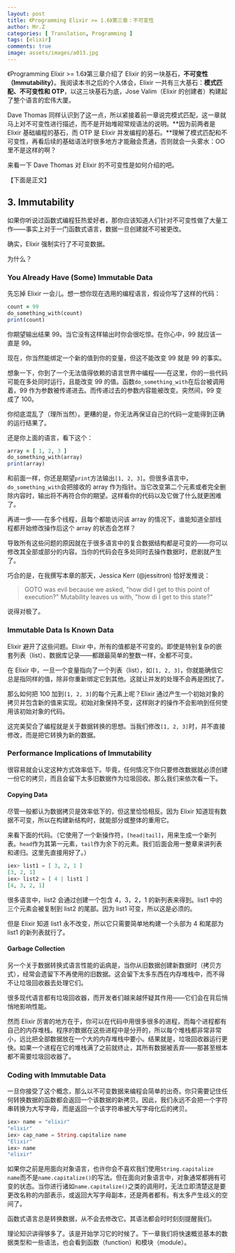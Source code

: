 ```yaml
---
layout: post
title: 《Programming Elixir >= 1.6》第三章：不可变性
author: Mr.Z
categories: [ Translation, Programming ]
tags: [elixir]
comments: true
image: assets/images/a013.jpg
---
```


《Programming Elixir >= 1.6》第三章介绍了 Elixir 的另一块基石，**不可变性（Immutability）**。我阅读本书之后的个人体会，Elixir 一共有三大基石：**模式匹配、不可变性和 OTP**，以这三块基石为底，Jose Valim（Elixir 的创建者）构建起了整个语言的宏伟大厦。

Dave Thomas 同样认识到了这一点，所以紧接着前一章说完模式匹配，这一章就马上对不可变性进行描述，而不是开始堆砌常规语法的说明。**因为前两者是 Elixir 基础编程的基石，而 OTP 是 Elixir 并发编程的基石。**理解了模式匹配和不可变性，再看后续的基础语法时很多地方才能融会贯通，否则就会一头雾水：OO里不是这样的啊？

来看一下 Dave Thomas 对 Elixir 的不可变性是如何介绍的吧。

【下面是正文】

## 3. Immutability

如果你听说过函数式编程狂热爱好者，那你应该知道人们针对不可变性做了大量工作——事实上对于一门函数式语言，数据一旦创建就不可被更改。

确实，Elixir 强制实行了不可变数据。

为什么？

### You Already Have (Some) Immutable Data

先忘掉 Elixir 一会儿。想一想你现在选用的编程语言，假设你写了这样的代码：

```ruby
count = 99
do_something_with(count)
print(count)
```

你期望输出结果 99。当它没有这样输出时你会很吃惊。在你心中，99 就应该一直是 99。

现在，你当然能绑定一个新的值到你的变量，但这不能改变 99 就是 99 的事实。

想象一下，你到了一个无法值得依赖的语言世界中编程——在这里，你的一些代码可能在多处同时运行，且能改变 99 的值。函数`do_something_with`在后台被调用着，99 作为参数被传递进去。而传递过去的参数内容能被改变。突然间，99 变成了 100。

你彻底混乱了（理所当然）。更糟的是，你无法再保证自己的代码一定能得到正确的运行结果了。

还是你上面的语言，看下这个：

```ruby
array = [ 1, 2, 3 ]
do_something_with(array)
print(array)
```

和前面一样，你还是期望`print`方法输出`[1, 2, 3]`。但很多语言中，`do_something_with`会把接收的 array 作为指针。当它改变第二个元素或者完全删除内容时，输出将不再符合你的期望。这样看你的代码以及它做了什么就更困难了。

再进一步——在多个线程，且每个都能访问该 array 的情况下，谁能知道全部线程都开始修改操作后这个 array 的状态会怎样？

导致所有这些问题的原因就在于很多语言中的复合数据结构都是可变的——你可以修改其全部或部分的内容。当你的代码会在多处同时去操作数据时，悲剧就产生了。

巧合的是，在我撰写本章的那天，Jessica Kerr (@jessitron) 恰好发推说：

> GOTO was evil because we asked, "how did I get to this point of execution?" Mutability leaves us with, "how di I get to this state?"

说得对极了。

### Immutable Data Is Known Data

Elixir 避开了这些问题。Elixir 中，所有的值都是不可变的。即使是特别复杂的嵌套列表（list）、数据库记录——都跟最简单的整数一样，全都不可变。

在 Elixir 中，一旦一个变量指向了一个列表（list），如`[1, 2, 3]`，你就能确信它总是指同样的值，除非你重新绑定它到其他。这就让并发的处理不会再是困扰了。

那么如何把 100 加到`[1, 2, 3]`的每个元素上呢？Elixir 通过产生一个初始对象的拷贝并包含新的值来实现。初始对象保持不变，这样刚才的操作不会影响到任何使用该初始对象的代码。

这完美契合了编程就是关于数据转换的思想。当我们修改`[1, 2, 3]`时，并不直接修改，而是把它转换为新的数据。

### Performance Implications of Immutability

很容易就会认定这种方式效率低下。毕竟，任何情况下你只要修改数据就必须创建一份它的拷贝，而且会留下太多旧数据作为垃圾回收。那么我们来依次看一下。

#### Copying Data

尽管一般都认为数据拷贝是效率低下的，但这里恰恰相反。因为 Elixir 知道现有数据不可变，所以在构建新结构时，就能部分或整体的重用它。

来看下面的代码。（它使用了一个新操作符，`[head|tail]`，用来生成一个新列表。`head`作为其第一元素，`tail`作为余下的元素。我们后面会用一整章来讲列表和递归。这里先直接用好了。）

````elixir
iex> list1 = [ 3, 2, 1 ]
[3, 2, 1]
iex> list2 = [ 4 | list1 ]
[4, 3, 2, 1]
````

很多语言中，list2 会通过创建一个包含 4，3，2，1 的新列表来得到。list1 中的三个元素会被复制到 list2 的尾部。因为 list1 可变，所以这是必须的。

但是 Elixir 知道 list1 永不改变，所以它只需要简单地构建一个头部为 4 和尾部为 list1 的新列表就行了。

#### Garbage Collection

另一个关于数据转换式语言性能的诟病是，当你从旧数据创建新数据时（拷贝方式），经常会遗留下不再使用的旧数据。这会留下太多东西在内存堆栈中，而不得不让垃圾回收器去处理它们。

很多现代语言都有垃圾回收器，而开发者们越来越怀疑其作用——它们会在背后悄悄地影响性能。

然而 Elixir 厉害的地方在于，你可以在代码中用很多很多的进程，而每个进程都有自己的内存堆栈。程序的数据在这些进程中是分开的，所以每个堆栈都非常非常小，远比把全部数据放在一个大的内存堆栈中要小。结果就是，垃圾回收器运行更快。如果一个进程在它的堆栈满了之前就终止，其所有数据被丢弃——那甚至根本都不需要垃圾回收器了。

### Coding with Immutable Data

一旦你接受了这个概念，那么以不可变数据来编程会简单的出奇。你只需要记住任何转换数据的函数都会返回一个该数据的新拷贝。因此，我们永远不会把一个字符串转换为大写字母，而是返回一个该字符串被大写字母化后的拷贝。

```elixir
iex> name = "elixir"
"elixir"
iex> cap_name = String.capitalize name
"Elixir"
iex> name
"elixir"
```

如果你之前是用面向对象语言，也许你会不喜欢我们使用`String.capitalize name`而不是`name.capitalize()`的写法。但在面向对象语言中，对象通常都拥有可变的状态。当你进行诸如`name.capitalize()`之类的调用时，无法立即清楚这是要更改名称的内部表示，或返回大写字母副本，还是两者都有。有太多产生歧义的空间了。

函数式语言总是转换数据，从不会去修改它。其语法都会时时刻刻提醒我们。

理论知识讲得够多了。该是开始学习它的时候了。下一章我们将快速概览基本的数据类型和一些语法，也会看到函数（function）和模块（module）。

